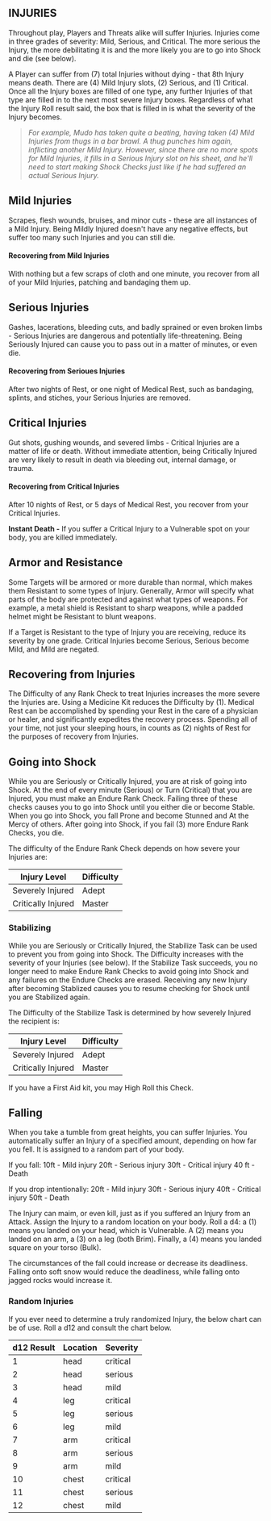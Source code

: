 ## INJURIES
Throughout play, Players and Threats alike will suffer Injuries. Injuries come in three grades of severity: Mild, Serious, and Critical. The more serious the Injury, the more debilitating it is and the more likely you are to go into Shock and die (see below).

A Player can suffer from (7) total Injuries without dying - that 8th Injury means death. There are (4) Mild Injury slots, (2) Serious, and (1) Critical. Once all the Injury boxes are filled of one type, any further Injuries of that type are filled in to the next most severe Injury boxes. Regardless of what the Injury Roll result said, the box that is filled in is what the severity of the Injury becomes.

>*For example, Mudo has taken quite a beating, having taken (4) Mild Injuries from thugs in a bar brawl. A thug punches him again, inflicting another Mild Injury. However, since there are no more spots for Mild Injuries, it fills in a Serious Injury slot on his sheet, and he'll need to start making Shock Checks just like if he had suffered an actual Serious Injury.*

## Mild Injuries
Scrapes, flesh wounds, bruises, and minor cuts - these are all instances of a Mild Injury. Being Mildly Injured doesn't have any negative effects, but suffer too many such Injuries and you can still die.
#### Recovering from Mild Injuries
With nothing but a few scraps of cloth and one minute, you recover from all of your Mild Injuries, patching and bandaging them up. 

## Serious Injuries
Gashes, lacerations, bleeding cuts, and badly sprained or even broken limbs - Serious Injuries are dangerous and potentially life-threatening. Being Seriously Injured can cause you to pass out in a matter of minutes, or even die.
#### Recovering from Serioues Injuries
After two nights of Rest, or one night of Medical Rest, such as bandaging, splints, and stiches, your Serious Injuries are removed. 

## Critical Injuries
Gut shots, gushing wounds, and severed limbs - Critical Injuries are a matter of life or death. Without immediate attention, being Critically Injured are very likely to result in death via bleeding out, internal damage, or trauma.
#### Recovering from Critical Injuries
After 10 nights of Rest, or 5 days of Medical Rest, you recover from your Critical Injuries.

**Instant Death -** If you suffer a Critical Injury to a Vulnerable spot on your body, you are killed immediately.

## Armor and Resistance
Some Targets will be armored or more durable than normal, which makes them Resistant to some types of Injury. Generally, Armor will specify what parts of the body are protected and against what types of weapons. For example, a metal shield is Resistant to sharp weapons, while a padded helmet might be Resistant to blunt weapons.

If a Target is Resistant to the type of Injury you are receiving, reduce its severity by one grade. Critical Injuries become Serious, Serious become Mild, and Mild are negated.

## Recovering from Injuries
The Difficulty of any Rank Check to treat Injuries increases the more severe the Injuries are. Using a Medicine Kit reduces the Difficulty by (1). Medical Rest can be accomplished by spending your Rest in the care of a physician or healer, and significantly expedites the recovery process. Spending all of your time, not just your sleeping hours, in counts as (2) nights of Rest for the purposes of recovery from Injuries.

## Going into Shock
While you are Seriously or Critically Injured, you are at risk of going into Shock. At the end of every minute (Serious) or Turn (Critical) that you are Injured, you must make an Endure Rank Check. Failing three of these checks causes you to go into Shock until you either die or become Stable. When you go into Shock, you fall Prone and become Stunned and At the Mercy of others. After going into Shock, if you fail (3) more Endure Rank Checks, you die.

The difficulty of the Endure Rank Check depends on how severe your Injuries are:

Injury Level | Difficulty
--- | ---
Severely Injured | Adept
Critically Injured | Master

### Stabilizing
While you are Seriously or Critically Injured, the Stabilize Task can be used to prevent you from going into Shock. The Difficulty increases with the severity of your Injuries (see below). If the Stabilize Task succeeds, you no longer need to make Endure Rank Checks to avoid going into Shock and any failures on the Endure Checks are erased. Receiving any new Injury after becoming Stablized causes you to resume checking for Shock until you are Stabilized again.

The Difficulty of the Stabilize Task is determined by how severely Injured the recipient is:

Injury Level | Difficulty
--- | ---
Severely Injured | Adept
Critically Injured | Master

If you have a First Aid kit, you may High Roll this Check.

## Falling
When you take a tumble from great heights, you can suffer Injuries. You automatically suffer an Injury of a specified amount, depending on how far you fell. It is assigned to a random part of your body.

If you fall:
10ft - Mild injury
20ft - Serious injury
30ft - Critical injury
40 ft - Death

If you drop intentionally:
20ft - Mild injury
30ft - Serious injury
40ft - Critical injury
50ft - Death

The Injury can maim, or even kill, just as if you suffered an Injury from an Attack. Assign the Injury to a random location on your body. Roll a d4: a (1) means you landed on your head, which is Vulnerable. A (2) means you landed on an arm, a (3) on a leg (both Brim). Finally, a (4) means you landed square on your torso (Bulk).

The circumstances of the fall could increase or decrease its deadliness. Falling onto soft snow would reduce the deadliness, while falling onto jagged rocks would increase it.

### Random Injuries
If you ever need to determine a truly randomized Injury, the below chart can be of use. Roll a d12 and consult the chart below.

d12 Result | Location | Severity
--- | --- | ---
1 | head | critical
2 | head | serious
3 | head | mild
4 | leg | critical
5 | leg | serious
6 | leg | mild
7 | arm | critical
8 | arm | serious
9 | arm | mild
10 | chest | critical
11 | chest | serious
12 | chest | mild

